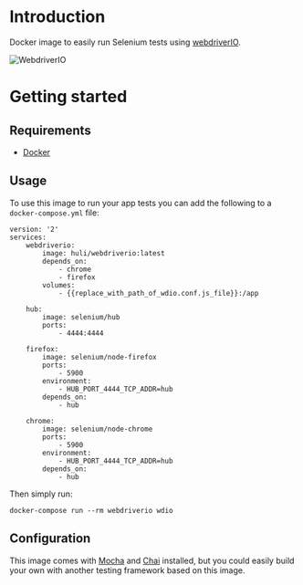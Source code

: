 # Introduction
Docker image to easily run Selenium tests using [webdriverIO](http://webdriver.io/).

![WebdriverIO](http://webdriver.io/images/webdriverio.png)

# Getting started

## Requirements
- [Docker](https://docs.docker.com/engine/installation/)

## Usage
To use this image to run your app tests you can add the following to a `docker-compose.yml` file:

```
version: '2'
services:
    webdriverio:
        image: huli/webdriverio:latest
        depends_on:
            - chrome
            - firefox
        volumes:
            - {{replace_with_path_of_wdio.conf.js_file}}:/app

    hub:
        image: selenium/hub
        ports:
            - 4444:4444

    firefox:
        image: selenium/node-firefox
        ports:
            - 5900
        environment:
            - HUB_PORT_4444_TCP_ADDR=hub
        depends_on:
            - hub

    chrome:
        image: selenium/node-chrome
        ports:
            - 5900
        environment:
            - HUB_PORT_4444_TCP_ADDR=hub
        depends_on:
            - hub
```

Then simply run:
```
docker-compose run --rm webdriverio wdio
```

## Configuration
This image comes with [Mocha](https://mochajs.org/) and [Chai](http://chaijs.com/) installed, but you could easily build your own with another testing framework based on this image.

